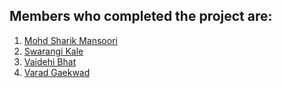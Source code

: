 ## Members who completed the project are:
1. [Mohd Sharik Mansoori](https://github.com/Sharik-18)
2. [Swarangi Kale](https://github.com/Swarangi-codes)
3. [Vaidehi Bhat](https://github.com/VaidehiBhat)
4. [Varad Gaekwad](https://github.com/Varad-22)
